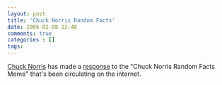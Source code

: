 ```yaml
---
layout: post
title: 'Chuck Norris Random Facts'
date: 2006-02-08 22:48
comments: true
categories : []
tags:
---
```

<a href="http://www.chucknorris.com/">Chuck Norris</a> has made a <a href="http://www.chucknorris.com/html/events.aspx?type=1">response</a> to the "Chuck Norris Random Facts Meme" that's been circulating on the internet.

